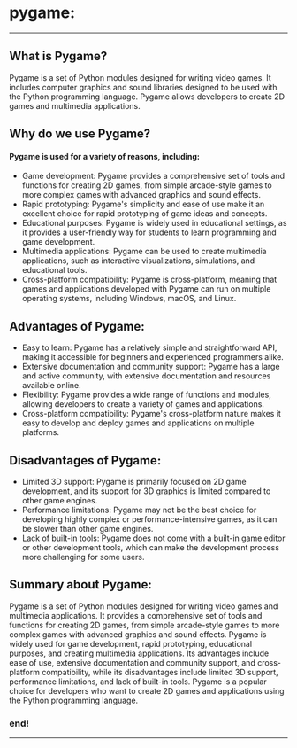 # pygame:

---

## What is Pygame?

Pygame is a set of Python modules designed for writing video games. It includes computer graphics and sound libraries 
designed to be used with the Python programming language. Pygame allows developers to create 2D games and multimedia 
applications.


## Why do we use Pygame?

#### Pygame is used for a variety of reasons, including:

- Game development: Pygame provides a comprehensive set of tools and functions for creating 2D games, from simple arcade-style games to more complex games with advanced graphics and sound effects.
- Rapid prototyping: Pygame's simplicity and ease of use make it an excellent choice for rapid prototyping of game ideas and concepts.
- Educational purposes: Pygame is widely used in educational settings, as it provides a user-friendly way for students to learn programming and game development.
- Multimedia applications: Pygame can be used to create multimedia applications, such as interactive visualizations, simulations, and educational tools.
- Cross-platform compatibility: Pygame is cross-platform, meaning that games and applications developed with Pygame can run on multiple operating systems, including Windows, macOS, and Linux.


## Advantages of Pygame:

- Easy to learn: Pygame has a relatively simple and straightforward API, making it accessible for beginners and experienced programmers alike.
- Extensive documentation and community support: Pygame has a large and active community, with extensive documentation and resources available online.
- Flexibility: Pygame provides a wide range of functions and modules, allowing developers to create a variety of games and applications.
- Cross-platform compatibility: Pygame's cross-platform nature makes it easy to develop and deploy games and applications on multiple platforms.


## Disadvantages of Pygame:

- Limited 3D support: Pygame is primarily focused on 2D game development, and its support for 3D graphics is limited compared to other game engines.
- Performance limitations: Pygame may not be the best choice for developing highly complex or performance-intensive games, as it can be slower than other game engines.
- Lack of built-in tools: Pygame does not come with a built-in game editor or other development tools, which can make the development process more challenging for some users.


## Summary about Pygame:

Pygame is a set of Python modules designed for writing video games and multimedia applications. It provides a 
comprehensive set of tools and functions for creating 2D games, from simple arcade-style games to more complex games
with advanced graphics and sound effects. Pygame is widely used for game development, rapid prototyping, educational 
purposes, and creating multimedia applications. Its advantages include ease of use, extensive documentation and 
community support, and cross-platform compatibility, while its disadvantages include limited 3D support, performance
limitations, and lack of built-in tools. Pygame is a popular choice for developers who want to create 2D games and 
applications using the Python programming language.


### end!

---